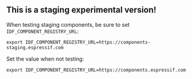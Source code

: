 
## This is a staging experimental version!

When testing staging components, be sure to set `IDF_COMPONENT_REGISTRY_URL`:

```
export IDF_COMPONENT_REGISTRY_URL=https://components-staging.espressif.com
```

Set the value when not testing:

```
export IDF_COMPONENT_REGISTRY_URL=https://components.espressif.com
```

